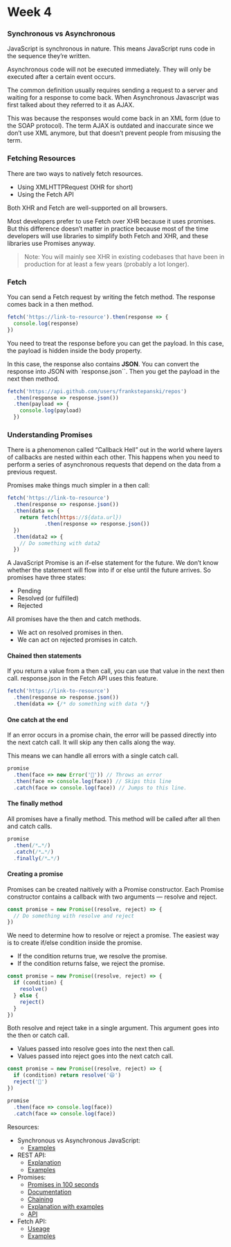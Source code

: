 # Week 4

### Synchronous vs Asynchronous 

JavaScript is synchronous in nature. This means JavaScript runs code in the sequence they’re written.

Asynchronous code will not be executed immediately. They will only be executed after a certain event occurs.

The common definition usually requires sending a request to a server and waiting for a response to come back. When Asynchronous Javascript was first talked about they referred to it as AJAX.

This was because the responses would come back in an XML form (due to the SOAP protocol). The term AJAX is outdated and inaccurate since we don’t use XML anymore, but that doesn’t prevent people from misusing the term.

### Fetching Resources

There are two ways to natively fetch resources.

 - Using XMLHTTPRequest (XHR for short)
 - Using the Fetch API

Both XHR and Fetch are well-supported on all browsers.

Most developers prefer to use Fetch over XHR because it uses promises. But this difference doesn’t matter in practice because most of the time developers will use libraries to simplify both Fetch and XHR, and these libraries use Promises anyway.

>Note: You will mainly see XHR in existing codebases that have been in production for at least a few years (probably a lot longer).

### Fetch
You can send a Fetch request by writing the fetch method. The response comes back in a then method.

```js
fetch('https://link-to-resource').then(response => {
  console.log(response)
})
```

You need to treat the response before you can get the payload. In this case, the payload is hidden inside the body property.

In this case, the response also contains **JSON**. You can convert the response into JSON with `response.json``. Then you get the payload in the next then method.

```js
fetch('https://api.github.com/users/frankstepanski/repos')
  .then(response => response.json())
  .then(payload => {
    console.log(payload)
  })
```

### Understanding Promises

There is a phenomenon called “Callback Hell” out in the world where layers of callbacks are nested within each other. This happens when you need to perform a series of asynchronous requests that depend on the data from a previous request.

Promises make things much simpler in a then call:

```js
fetch('https://link-to-resource')
  .then(response => response.json())
  .then(data => {
    return fetch(https://${data.url})
			.then(response => response.json())
  })
  .then(data2 => {
    // Do something with data2
  })
```

A JavaScript Promise is an if-else statement for the future. We don’t know whether the statement will flow into if or else until the future arrives. So promises have three states:

- Pending
- Resolved (or fulfilled)
- Rejected

All promises have the then and catch methods.

- We act on resolved promises in then.
- We can act on rejected promises in catch.

#### Chained then statements

If you return a value from a then call, you can use that value in the next then call. response.json in the Fetch API uses this feature.

```js
fetch('https://link-to-resource')
  .then(response => response.json())
  .then(data => {/* do something with data */}
```

#### One catch at the end

If an error occurs in a promise chain, the error will be passed directly into the next catch call. It will skip any then calls along the way.

This means we can handle all errors with a single catch call.

```js
promise
  .then(face => new Error('🙁')) // Throws an error
  .then(face => console.log(face)) // Skips this line
  .catch(face => console.log(face)) // Jumps to this line.
```

#### The finally method

All promises have a finally method. This method will be called after all then and catch calls.

```js
promise
  .then(/*…*/)
  .catch(/*…*/)
  .finally(/*…*/)
```

#### Creating a promise

Promises can be created naitively with a Promise constructor. Each Promise constructor contains a callback with two arguments — resolve and reject.

```js
const promise = new Promise((resolve, reject) => {
  // Do something with resolve and reject
})
```

We need to determine how to resolve or reject a promise. The easiest way is to create if/else condition inside the promise.

- If the condition returns true, we resolve the promise.
- If the condition returns false, we reject the promise.

```js
const promise = new Promise((resolve, reject) => {
  if (condition) {
    resolve()
  } else {
    reject()
  }
})
```

Both resolve and reject take in a single argument. This argument goes into the then or catch call.

- Values passed into resolve goes into the next then call.
- Values passed into reject goes into the next catch call.

```js
const promise = new Promise((resolve, reject) => {
  if (condition) return resolve('😄')
  reject('🙁')
})

promise
  .then(face => console.log(face)) 
  .catch(face => console.log(face)) 
```

Resources:

  - Synchronous vs Asynchronous JavaScript:
    - <a href="https://www.freecodecamp.org/news/synchronous-vs-asynchronous-in-javascript/">Examples</a>
  - REST API:
    - <a href="https://www.youtube.com/watch?v=SLwpqD8n3d0&t=8s">Explanation</a>
    - <a href="https://www.youtube.com/watch?v=-mN3VyJuCjM&t=39s">Examples</a>
  - Promises:
    - <a href="https://www.youtube.com/watch?v=RvYYCGs45L4&t=1s">Promises in 100 seconds</a>
    - <a href="https://javascript.info/promise-basics">Documentation</a>
    - <a href="https://javascript.info/promise-chaining">Chaining</a>
    - <a href="https://web.dev/promises/">Explanation with examples</a>
    - <a href="https://javascript.info/promise-api">API</a>
  - Fetch API:
    - <a href="https://developer.mozilla.org/en-US/docs/Web/API/Fetch_API/Using_Fetch">Useage</a>
    - <a href="https://www.digitalocean.com/community/tutorials/how-to-use-the-javascript-fetch-api-to-get-data">Examples</a>